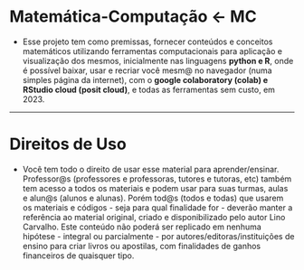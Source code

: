 # Matemática-Computação <- MC
* Esse projeto tem como premissas, fornecer conteúdos e conceitos matemáticos utilizando ferramentas computacionais para aplicação e visualização dos mesmos, inicialmente nas linguagens **python e R**, onde é possível baixar, usar e recriar você mesm@ no navegador (numa simples página da internet), com o **google colaboratory (colab) e RStudio cloud (posit cloud)**, e todas as ferramentas sem custo, em 2023.
----
# Direitos de Uso
* Você tem todo o direito de usar esse material para aprender/ensinar. Professor@s (professores e professoras, tutores e tutoras, etc) também tem acesso a todos os materiais e podem usar para suas turmas, aulas e alun@s (alunos e alunas). Porém tod@s (todos e todas) que usarem os materiais e códigos - seja para qual finalidade for - deverão manter a referência ao material original, criado e disponibilizado pelo autor Lino Carvalho. Este conteúdo não poderá ser replicado em nenhuma hipótese - integral ou parcialmente - por autores/editoras/instituições de ensino para criar livros ou apostilas, com finalidades de ganhos financeiros de quaisquer tipo.
